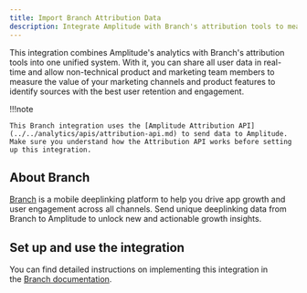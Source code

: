 ```yaml
---
title: Import Branch Attribution Data
description: Integrate Amplitude with Branch's attribution tools to measure the value of your marketing channels and product features to identify sources with the best user retention and engagement.
---
```


This integration combines Amplitude's analytics with Branch's attribution tools into one unified system. With it, you can share all user data in real-time and allow non-technical product and marketing team members to measure the value of your marketing channels and product features to identify sources with the best user retention and engagement.

!!!note

    This Branch integration uses the [Amplitude Attribution API](../../analytics/apis/attribution-api.md) to send data to Amplitude. Make sure you understand how the Attribution API works before setting up this integration.

## About Branch

[Branch](https://branch.io/) is a mobile deeplinking platform to help you drive app growth and user engagement across all channels. Send unique deeplinking data from Branch to Amplitude to unlock new and actionable growth insights. 

## Set up and use the integration

You can find detailed instructions on implementing this integration in the [Branch documentation](https://help.branch.io/using-branch/docs/data-integration-implementation-guide#5-pass-idmetadata-to-branch-partner-specific).
